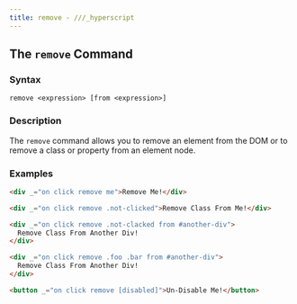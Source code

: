 ```yaml
---
title: remove - ///_hyperscript
---
```


## The `remove` Command

### Syntax

```ebnf
remove <expression> [from <expression>]
```

### Description

The `remove` command allows you to remove an element from the DOM or to remove
a class or property from an element node.

### Examples

```html
<div _="on click remove me">Remove Me!</div>

<div _="on click remove .not-clicked">Remove Class From Me!</div>

<div _="on click remove .not-clacked from #another-div">
  Remove Class From Another Div!
</div>

<div _="on click remove .foo .bar from #another-div">
  Remove Class From Another Div!
</div>

<button _="on click remove [disabled]">Un-Disable Me!</button>
```
